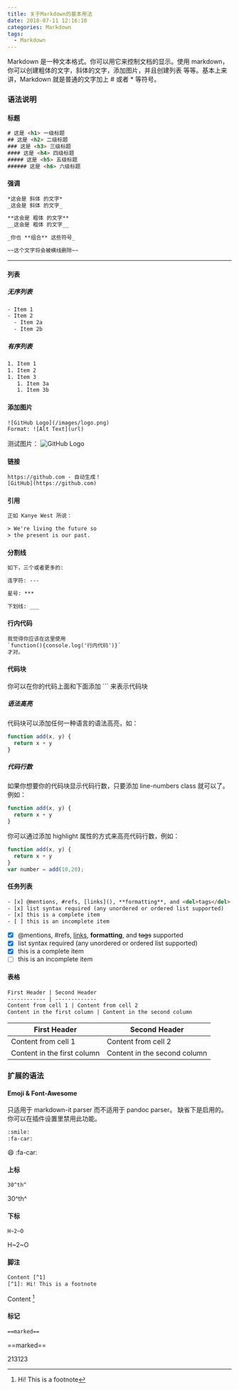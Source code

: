 ```yaml
---
title: 关于Markdown的基本用法
date: 2018-07-11 12:16:10
categories: Markdown
tags:
  - Markdown  
---
```



Markdown 是一种文本格式。你可以用它来控制文档的显示。使用 markdown，你可以创建粗体的文字，斜体的文字，添加图片，并且创建列表 等等。基本上来讲，Markdown 就是普通的文字加上 # 或者 * 等符号。

### 语法说明
#### 标题
```html
# 这是 <h1> 一级标题
## 这是 <h2> 二级标题
### 这是 <h3> 三级标题
#### 这是 <h4> 四级标题
##### 这是 <h5> 五级标题
###### 这是 <h6> 六级标题
```
#### 强调
```html
*这会是 斜体 的文字*
_这会是 斜体 的文字_

**这会是 粗体 的文字**
__这会是 粗体 的文字__

_你也 **组合** 这些符号_

~~这个文字将会被横线删除~~
```
-----------
<!-- more -->
#### 列表
##### 无序列表
```html
- Item 1
- Item 2
  - Item 2a
  - Item 2b
```
##### 有序列表
```html
1. Item 1
1. Item 2
1. Item 3
   1. Item 3a
   1. Item 3b
```
#### 添加图片
```html
![GitHub Logo](/images/logo.png)
Format: ![Alt Text](url)
```
测试图片：
![GitHub Logo](/uploads/author.jpg)
#### 链接
```html
https://github.com - 自动生成！
[GitHub](https://github.com)
```
#### 引用
```html
正如 Kanye West 所说：

> We're living the future so
> the present is our past.
```
#### 分割线
```html
如下，三个或者更多的:

连字符: ---

星号: ***

下划线: ___
```
#### 行内代码
```html
我觉得你应该在这里使用
`function(){console.log('行内代码')}` 
才对。
```
#### 代码块
你可以在你的代码上面和下面添加 ``` 来表示代码块
##### 语法高亮
代码块可以添加任何一种语言的语法高亮，如：
```javascript {.class1 .class}
function add(x, y) {
  return x + y
}
```
##### 代码行数
如果你想要你的代码块显示代码行数，只要添加 line-numbers class 就可以了。例如：
```javascript {.line-numbers}
function add(x, y) {
  return x + y
}
```
你可以通过添加 highlight 属性的方式来高亮代码行数，例如：
```javascript {.line-numbers, highlight=[1,3-4]}
function add(x, y) {
  return x + y
}
var number = add(10,20);
```
#### 任务列表
```html
- [x] @mentions, #refs, [links](), **formatting**, and <del>tags</del> supported
- [x] list syntax required (any unordered or ordered list supported)
- [x] this is a complete item
- [ ] this is an incomplete item
```
- [x] @mentions, #refs, [links](), **formatting**, and <del>tags</del> supported
- [x] list syntax required (any unordered or ordered list supported)
- [x] this is a complete item
- [ ] this is an incomplete item
#### 表格
```html
First Header | Second Header
------------ | -------------
Content from cell 1 | Content from cell 2
Content in the first column | Content in the second column
```
First Header | Second Header
------------ | -------------
Content from cell 1 | Content from cell 2
Content in the first column | Content in the second column

### 扩展的语法
#### Emoji & Font-Awesome
只适用于 markdown-it parser 而不适用于 pandoc parser。 缺省下是启用的。你可以在插件设置里禁用此功能。
```html
:smile:
:fa-car:
```
:smile:
:fa-car:
#### 上标
```html
30^th^
```
30^th^
#### 下标
```html
H~2~O
```
H~2~O
#### 脚注
```html
Content [^1]
[^1]: Hi! This is a footnote
```
Content [^1]
[^1]: Hi! This is a footnote
#### 标记
```html
==marked==
```
==marked==

<span>213123</span>